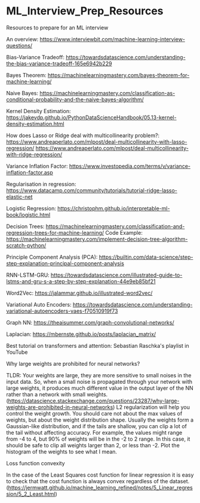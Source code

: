 # ML_Interview_Prep_Resources
Resources to prepare for an ML interview

An overview: https://www.interviewbit.com/machine-learning-interview-questions/

Bias-Variance Tradeoff: https://towardsdatascience.com/understanding-the-bias-variance-tradeoff-165e6942b229

Bayes Theorem: https://machinelearningmastery.com/bayes-theorem-for-machine-learning/

Naive Bayes: https://machinelearningmastery.com/classification-as-conditional-probability-and-the-naive-bayes-algorithm/

Kernel Density Estimation: https://jakevdp.github.io/PythonDataScienceHandbook/05.13-kernel-density-estimation.html

How does Lasso or Ridge deal with multicollinearity problem?: https://www.andreaperlato.com/mlpost/deal-multicollinearity-with-lasso-regression/
https://www.andreaperlato.com/mlpost/deal-multicollinearity-with-ridge-regression/

Variance Inflation Factor: https://www.investopedia.com/terms/v/variance-inflation-factor.asp

Regularisation in regression: https://www.datacamp.com/community/tutorials/tutorial-ridge-lasso-elastic-net


Logistic Regression: https://christophm.github.io/interpretable-ml-book/logistic.html

Decision Trees: https://machinelearningmastery.com/classification-and-regression-trees-for-machine-learning/ Code Example: https://machinelearningmastery.com/implement-decision-tree-algorithm-scratch-python/

Principle Component Analysis (PCA): https://builtin.com/data-science/step-step-explanation-principal-component-analysis

RNN-LSTM-GRU: https://towardsdatascience.com/illustrated-guide-to-lstms-and-gru-s-a-step-by-step-explanation-44e9eb85bf21

Word2Vec: https://jalammar.github.io/illustrated-word2vec/

Variational Auto Encoders: https://towardsdatascience.com/understanding-variational-autoencoders-vaes-f70510919f73

Graph NN: https://theaisummer.com/graph-convolutional-networks/

Laplacian: https://mbernste.github.io/posts/laplacian_matrix/

Best tutorial on transformers and attention: Sebastian Raschka's playlist in YouTube 

Why large weights are prohibited for neural networks?

TLDR: Your weights are large, they are more sensitive to small noises in the input data. So, when a small noise is propagated through your network with large weights, it produces much different value in the output layer of the NN rather than a network with small weights. (https://datascience.stackexchange.com/questions/23287/why-large-weights-are-prohibited-in-neural-networks)
L2 regularization will help you control the weight growth. You should care not about the max values of weights, but about the weight distribution shape. Usually the weights form a Gaussian-like distribution, and if the tails are shallow, you can clip a lot of the tail without affecting accuracy. For example, the values might range from -4 to 4, but 90% of weights will be in the -2 to 2 range. In this case, it should be safe to clip all weights larger than 2, or less than -2. Plot the histogram of the weights to see what I mean.

Loss function convexity

In the case of the Least Squares cost function for linear regression it is easy to check that the cost function is always convex regardless of the dataset. (https://jermwatt.github.io/machine_learning_refined/notes/5_Linear_regression/5_2_Least.html)
